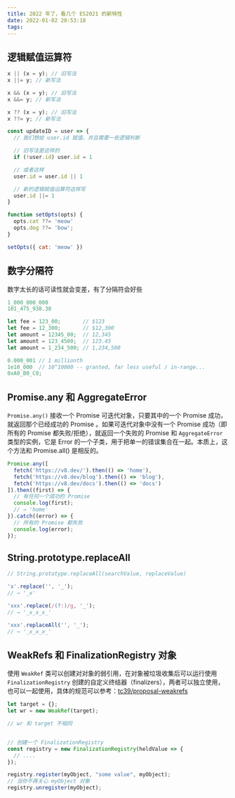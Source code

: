 ```yaml
---
title: 2022 年了，看几个 ES2021 的新特性
date: 2022-01-02 20:53:18
tags:
---
```


## 逻辑赋值运算符

```javascript
x || (x = y); // 旧写法
x ||= y; // 新写法

x && (x = y); // 旧写法
x &&= y; // 新写法

x ?? (x = y); // 旧写法
x ??= y; // 新写法
```

```javascript
const updateID = user => {
  // 我们想给 user.id 赋值，并且需要一些逻辑判断

  // 旧写法是这样的
  if (!user.id) user.id = 1

  // 或者这样
  user.id = user.id || 1

  // 新的逻辑赋值运算符这样写
  user.id ||= 1
}
```

```javascript
function setOpts(opts) {
  opts.cat ??= 'meow'
  opts.dog ??= 'bow';
}

setOpts({ cat: 'meow' })
```

## 数字分隔符
数字太长的话可读性就会变差，有了分隔符会好些

```javascript
1_000_000_000           
101_475_938.38 

let fee = 123_00;       // $123
let fee = 12_300;       // $12,300
let amount = 12345_00;  // 12,345
let amount = 123_4500;  // 123.45
let amount = 1_234_500; // 1,234,500
```

```javascript
0.000_001 // 1 millionth
1e10_000  // 10^10000 -- granted, far less useful / in-range...
0xA0_B0_C0;
```

## Promise.any 和 AggregateError

`Promise.any()` 接收一个 Promise 可迭代对象，只要其中的一个 Promise 成功，就返回那个已经成功的 Promise 。如果可迭代对象中没有一个 Promise 成功（即所有的 Promise 都失败/拒绝），就返回一个失败的 Promise 和 `AggregateError` 类型的实例，它是 Error 的一个子类，用于把单一的错误集合在一起。本质上，这个方法和 Promise.all() 是相反的。

```javascript
Promise.any([
  fetch('https://v8.dev/').then(() => 'home'),
  fetch('https://v8.dev/blog').then(() => 'blog'),
  fetch('https://v8.dev/docs').then(() => 'docs')
]).then((first) => {
  // 有任何一个成功的 Promise
  console.log(first);
  // → 'home'
}).catch((error) => {
  // 所有的 Promise 都失败
  console.log(error);
});
```

## String.prototype.replaceAll

```javascript
// String.prototype.replaceAll(searchValue, replaceValue)

'x'.replace('', '_');
// → '_x'

'xxx'.replace(/(?:)/g, '_');
// → '_x_x_x_'

'xxx'.replaceAll('', '_');
// → '_x_x_x_'
```

## WeakRefs 和 FinalizationRegistry 对象
使用 `Wea​​kRef` 类可以创建对对象的弱引用，在对象被垃圾收集后可以运行使用 `FinalizationRegistry` 创建的自定义终结器（finalizers），两者可以独立使用，也可以一起使用，具体的规范可以参考：[tc39/proposal-weakrefs](https://github.com/tc39/proposal-weakrefs)

```javascript
let target = {};
let wr = new WeakRef(target);

// wr 和 target 不相同


// 创建一个 FinalizationRegistry
const registry = new FinalizationRegistry(heldValue => {
  // ....
});

registry.register(myObject, "some value", myObject);
// 当你不再关心 myObject 对象
registry.unregister(myObject);
```

